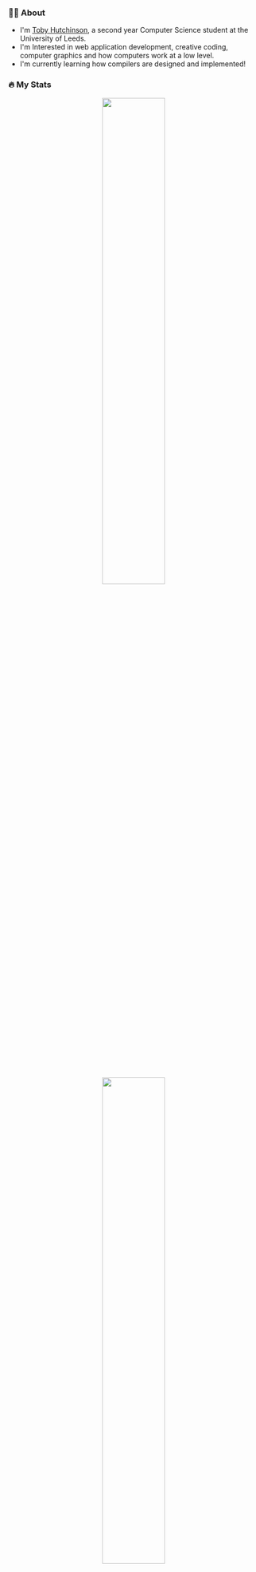 ### 👨‍🎓 About
- I'm [Toby Hutchinson](https://www.toader.xyz), a second year Computer Science student at the University of Leeds.
- I'm Interested in web application development, creative coding, computer graphics and how computers work at a low level.
- I'm currently learning how compilers are designed and implemented!

### 🔥 My Stats
<p align="center">
  <img class="img" width="50%" src="https://github-readme-stats.vercel.app/api/top-langs/?username=toblaroni&layout=compact&theme=vision-friendly-dark" />
</p>
<p align="center">
  <img class="img" width="50%" src="https://streak-stats.demolab.com/?user=toblaroni&theme=dark&background=000000" />
</p>
